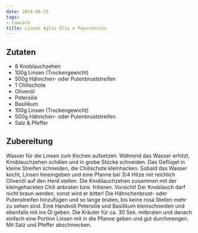 ```yaml
---
date: 2014-06-15
tags:
- lowcarb
title: Linsen Aglio Olio e Peperoncino
---
```


## Zutaten
- 8 Knoblauchzehen
- 100g Linsen (Trockengewicht)
- 500g Hähnchen- oder Putenbruststreifen
- 1 Chilischote
- Olivenöl
- Petersilie
- Basilikum
- 100g Linsen (Trockengewicht)
- 500g Hähnchen- oder Putenbruststreifen
- Salz & Pfeffer

## Zubereitung
Wasser für die Linsen zum Kochen aufsetzen. Während das Wasser erhitzt, Knoblauchzehen schälen und in grobe Stücke schneiden. Das Geflügel in kleine Streifen schneiden, die Chilischote kleinhacken.
Sobald das Wasser kocht, Linsen hineingeben und eine Pfanne bei 3/4 Hitze mit reichlich Olivenöl auf den Herd stellen. Die Knoblauchzehen zusammen mit der kleingehackten Chili anbraten bzw. fritieren. Vorsicht! Der Knoblauch darf nicht braun werden, sonst wird er bitter! Die Hähnchenbrust- oder Putenstreifen hinzufügen und so lange braten, bis keine rosa Stellen mehr zu sehen sind. Eine Handvoll Petersilie und Basilikum kleinschneiden und ebenfalls mit ins Öl geben. Die Kräuter für ca. 30 Sek. mitbraten und danach einfach eine Portion Linsen mit in die Pfanne geben und gut durchmengen. Mit Salz und Pfeffer abschmecken.
